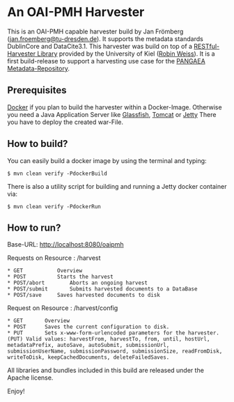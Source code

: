 # An OAI-PMH Harvester

This is an OAI-PMH capable harvester build by Jan Frömberg ([jan.froemberg@tu-dresden.de](jan.froemberg@tu-dresden.de)).
It supports the metadata standards DublinCore and DataCite3.1.
This harvester was build on top of a [RESTful-Harvester Library][5] provided by the University of Kiel ([Robin Weiss](row@informatik.uni-kiel.de)).
It is a first build-release to support a harvesting use case for the [PANGAEA Metadata-Repository][6].

## Prerequisites

[Docker][1] if you plan to build the harvester within a Docker-Image.
Otherwise you need a Java Application Server like [Glassfish][2], [Tomcat][3] or [Jetty][4]
There you have to deploy the created war-File.

## How to build?

You can easily build a docker image by using the terminal and typing:

    $ mvn clean verify -PdockerBuild

There is also a utility script for building and running a Jetty docker container via:

    $ mvn clean verify -PdockerRun

## How to run?

Base-URL: [http://localhost:8080/oaipmh](http://localhost:8080/oaipmh)

Requests on Resource : /harvest

    * GET			Overview
    * POST			Starts the harvest
    * POST/abort		Aborts an ongoing harvest
    * POST/submit		Submits harvested documents to a DataBase
    * POST/save		Saves harvested documents to disk

Request on Resource : /harvest/config

    * GET		Overview
    * POST		Saves the current configuration to disk.
    * PUT 		Sets x-www-form-urlencoded parameters for the harvester.
    (PUT) Valid values: harvestFrom, harvestTo, from, until, hostUrl, metadataPrefix, autoSave, autoSubmit, submissionUrl,
    submissionUserName, submissionPassword, submissionSize, readFromDisk, writeToDisk, keepCachedDocuments, deleteFailedSaves.

All libraries and bundles included in this build are
released under the Apache license.

Enjoy!

[1]: www.docker.com
[2]: https://javaee.github.io/glassfish/
[3]: https://tomcat.apache.org/
[4]: https://www.eclipse.org/jetty/
[5]: https://code.gerdi-project.de/projects/HAR/repos/harvesterbaselibrary
[6]: http://ws.pangaea.de/oai/provider

